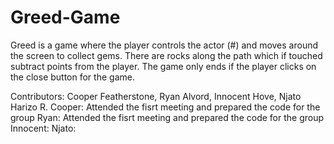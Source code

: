 # Greed-Game

Greed is a game where the player controls the actor (#) and moves around the screen to collect gems. There are rocks along the path which if touched subtract points from the player. The game only ends if the player clicks on the close button for the game.

Contributors: Cooper Featherstone, Ryan Alvord, Innocent Hove, Njato Harizo R.
Cooper: Attended the fisrt meeting and prepared the code for the group
Ryan: Attended the fisrt meeting and prepared the code for the group
Innocent:
Njato:
